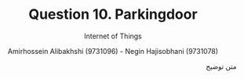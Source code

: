 <div align="center">
  
# Question 10. Parkingdoor
 
Internet of Things
 
Amirhossein Alibakhshi (9731096) - Negin Hajisobhani (9731078)
 
</div>


<div dir="rtl">

متن توضیح

</div>

